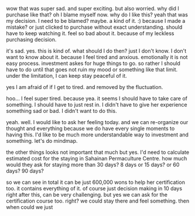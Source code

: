 wow that was super sad. and super exciting. but also worried. why did I purchase like that?
oh I blame myself now. why do I like this?
yeah that was my decision.
I need to be blamed? maybe. a kind of it. :)
because I made a mistake? or just clicked to purchase without exact understanding.
should have to keep watching it.
feel so bad about it.
because of my leckless purchasing decision.

it's sad. yes. this is kind of.
what should I do then?
just I don't know.
I don't want to know about it.
because I feel tired and anxious.
emotionally it is not easy process.
investment askes for huge things to go.
so rather I should have to do until that goes not ruin my mood or something like that limit. under the limitation,
I can keep stay peaceful of it.

yes I am afraid of if I get to tired.
and removed by the fluctuation.

hoo... I feel super tired.
because yea. it seems I should have to take care of something. I should have to just rest in.
I didn't have to give her experience something sad or bad.
I didn't want to do this.

yeah.
well.
I would like to ask her feeling today.
and we can re-organize our thought and everything because we do have every single moments to having this.
I'd like to be much more understandable way to investment and something.
let's do mindmap.

the other things looks not important that much
but yes. I'd need to calculate estimated cost for the staying in Sahainan Permaculture Centre.
how much would they ask for staying more than 30 days? 8 days or 15 days? or 60 days? 90 days?

so we can see in total it can be just 600,000 wons to help her certification too. it contains everything of it.
of course just decision making in 10 days right after this, can be very challenging.
but yes we can ask for the certification course too. right?
we could stay there and feel something. then when could we just 
